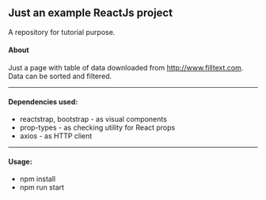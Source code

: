 ## Just an example ReactJs project ##
A repository for tutorial purpose.
#### About
Just a page with table of data downloaded from http://www.filltext.com.
Data can be sorted and filtered.
***
#### Dependencies used:
* reactstrap, bootstrap - as visual components
* prop-types - as checking utility for React props
* axios - as HTTP client
***
#### Usage:
* npm install
* npm run start
